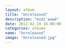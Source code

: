 ```yaml
---
layout: album
title: "Unreleased"
description: "midi'шный"
date: 2012-02-19 16:00:00
categories: albums
name: "Unreleased"
image: "Unreleased.jpg"
---
```


